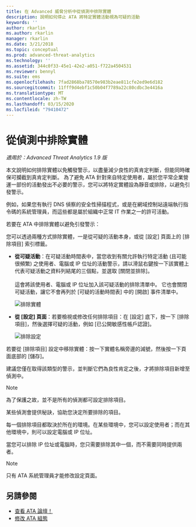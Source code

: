 ```yaml
---
title: 在 Advanced 威脅分析中從偵測中排除實體
description: 說明如何停止 ATA 將特定實體活動視為可疑的活動
keywords: ''
author: rkarlin
ms.author: rkarlin
manager: rkarlin
ms.date: 3/21/2018
ms.topic: conceptual
ms.prod: advanced-threat-analytics
ms.technology: ''
ms.assetid: 344c0f33-45e1-42e2-a051-f722a4504531
ms.reviewer: bennyl
ms.suite: ems
ms.openlocfilehash: 7fad2868ba78570e983b2eae811cfe2ed9e6d182
ms.sourcegitcommit: 11fff9d4ebf1c50b04f7789a22c80cdbc3e4416a
ms.translationtype: MT
ms.contentlocale: zh-TW
ms.lasthandoff: 03/15/2020
ms.locfileid: "79410472"
---
```

# <a name="excluding-entities-from-detections"></a>從偵測中排除實體

*適用於：Advanced Threat Analytics 1.9 版*

本文說明如何排除實體以免觸發警示，以盡量減少良性的真肯定判斷，但能同時確保可攔截到真肯定判斷。 為了避免 ATA 針對來自特定使用者，屬於您平常企業營運一部份的活動發出不必要的警示，您可以將特定實體設為靜音或排除，以避免引發警示。

例如，如果您有執行 DNS 偵察的安全性掃描程式，或是在網域控制站遠端執行指令碼的系統管理員，而這些都是屬於組織中正常 IT 作業之一的許可活動。

若要在 ATA 中排除實體以避免引發警示：

您可以透過兩種方式排除實體，一是從可疑的活動本身，或從 [設定] 頁面上的 [排除項目] 索引標籤。

- **從可疑活動**：在可疑活動時間表中，當您收到有關允許執行特定活動 (且可能很頻繁) 之使用者、電腦或 IP 位址的活動警示，請以滑鼠右鍵按一下該實體上代表可疑活動之資料列結尾的三個點，並選取 [關閉並排除]。 <br></br>這會將該使用者、電腦或 IP 位址加入該可疑活動的排除清單中。 它也會關閉可疑活動，讓它不會再列於 [可疑的活動時間表] 中的 [開啟] 事件清單中。

    ![排除實體](./media/exclude-in-sa.png)

- **從 [設定] 頁面**：若要檢視或修改任何排除項目：在 [設定] 底下，按一下 [排除項目]，然後選擇可疑的活動，例如 [已公開敏感性帳戶認證]。

    ![排除設定](./media/exclusions-config-page.png)

若要從 [排除項目] 設定中移除實體：按一下實體名稱旁邊的減號，然後按一下頁面底部的 [儲存]。

建議您僅在取得該類型的警示，並判斷它們為良性肯定之後，才將排除項目新增至偵測中。 

> [!NOTE]
> 為了保護之故，並不是所有的偵測都可設定排除項目。 

某些偵測會提供秘訣，協助您決定所要排除的項目。 

每一個排除項目都取決於所在的環境。在某些環境中，您可以設定使用者；而在其他環境中，則可以設定電腦或 IP 位址。 

當您可以排除 IP 位址或電腦時，您只需要排除其中一個，而不需要同時提供兩者。

> [!NOTE]
> 只有 ATA 系統管理員才能修改設定頁面。


## <a name="see-also"></a>另請參閱
- [查看 ATA 論壇！](https://social.technet.microsoft.com/Forums/security/home?forum=mata)
- [修改 ATA 組態](modifying-ata-center-configuration.md)
